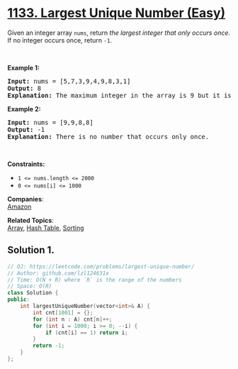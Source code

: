 # [1133. Largest Unique Number (Easy)](https://leetcode.com/problems/largest-unique-number/)

<p>Given an integer array <code>nums</code>, return <em>the largest integer that only occurs once</em>. If no integer occurs once, return <code>-1</code>.</p>

<p>&nbsp;</p>
<p><strong>Example 1:</strong></p>

<pre><strong>Input:</strong> nums = [5,7,3,9,4,9,8,3,1]
<strong>Output:</strong> 8
<strong>Explanation:</strong> The maximum integer in the array is 9 but it is repeated. The number 8 occurs only once, so it is the answer.</pre>

<p><strong>Example 2:</strong></p>

<pre><strong>Input:</strong> nums = [9,9,8,8]
<strong>Output:</strong> -1
<strong>Explanation:</strong> There is no number that occurs only once.
</pre>

<p>&nbsp;</p>
<p><strong>Constraints:</strong></p>

<ul>
	<li><code>1 &lt;= nums.length &lt;= 2000</code></li>
	<li><code>0 &lt;= nums[i] &lt;= 1000</code></li>
</ul>


**Companies**:  
[Amazon](https://leetcode.com/company/amazon)

**Related Topics**:  
[Array](https://leetcode.com/tag/array/), [Hash Table](https://leetcode.com/tag/hash-table/), [Sorting](https://leetcode.com/tag/sorting/)

## Solution 1.

```cpp
// OJ: https://leetcode.com/problems/largest-unique-number/
// Author: github.com/lzl124631x
// Time: O(N + R) where `R` is the range of the numbers
// Space: O(R) 
class Solution {
public:
    int largestUniqueNumber(vector<int>& A) {
        int cnt[1001] = {};
        for (int n : A) cnt[n]++;
        for (int i = 1000; i >= 0; --i) {
            if (cnt[i] == 1) return i;
        }
        return -1;
    }
};
```